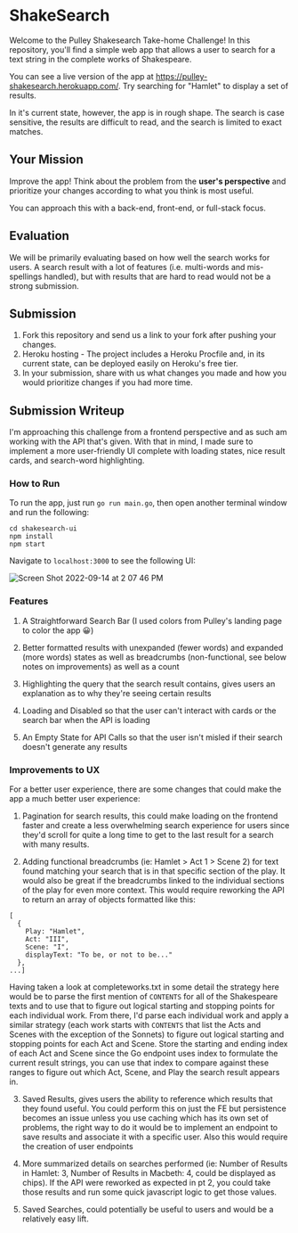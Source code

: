 # ShakeSearch

Welcome to the Pulley Shakesearch Take-home Challenge! In this repository,
you'll find a simple web app that allows a user to search for a text string in
the complete works of Shakespeare.

You can see a live version of the app at
https://pulley-shakesearch.herokuapp.com/. Try searching for "Hamlet" to display
a set of results.

In it's current state, however, the app is in rough shape. The search is
case sensitive, the results are difficult to read, and the search is limited to
exact matches.

## Your Mission

Improve the app! Think about the problem from the **user's perspective**
and prioritize your changes according to what you think is most useful.

You can approach this with a back-end, front-end, or full-stack focus.

## Evaluation

We will be primarily evaluating based on how well the search works for users. A search result with a lot of features (i.e. multi-words and mis-spellings handled), but with results that are hard to read would not be a strong submission.

## Submission

1. Fork this repository and send us a link to your fork after pushing your changes.
2. Heroku hosting - The project includes a Heroku Procfile and, in its
   current state, can be deployed easily on Heroku's free tier.
3. In your submission, share with us what changes you made and how you would prioritize changes if you had more time.

## Submission Writeup

I'm approaching this challenge from a frontend perspective and as such am working with the API that's given. With that in mind, I made sure to implement a more user-friendly UI complete with loading states, nice result cards, and search-word highlighting.

### How to Run
To run the app, just run `go run main.go`, then open another terminal window and run the following:
```
cd shakesearch-ui
npm install
npm start
```

Navigate to `localhost:3000` to see the following UI:

![Screen Shot 2022-09-14 at 2 07 46 PM](https://user-images.githubusercontent.com/4050758/190243078-1f42f919-a4be-431c-9e0f-f92aff7454fa.png)


### Features
1. A Straightforward Search Bar (I used colors from Pulley's landing page to color the app 😀)

2. Better formatted results with unexpanded (fewer words) and expanded (more words) states as well as breadcrumbs (non-functional, see below notes on improvements) as well as a count

4. Highlighting the query that the search result contains, gives users an explanation as to why they're seeing certain results

5. Loading and Disabled so that the user can't interact with cards or the search bar when the API is loading

6. An Empty State for API Calls so that the user isn't misled if their search doesn't generate any results


### Improvements to UX
For a better user experience, there are some changes that could make the app a much better user experience:

1. Pagination for search results, this could make loading on the frontend faster and create a less overwhelming search experience for users since they'd scroll for quite a long time to get to the last result for a search with many results.

2. Adding functional breadcrumbs (ie: Hamlet > Act 1 > Scene 2) for text found matching your search that is in that specific section of the play. It would also be great if the breadcrumbs linked to the individual sections of the play for even more context. This would require reworking the API to return an array of objects formatted like this:

```
[
  {
    Play: "Hamlet",
    Act: "III",
    Scene: "I",
    displayText: "To be, or not to be..."
  },
...]
```
Having taken a look at completeworks.txt in some detail the strategy here would be to parse the first mention of `CONTENTS` for all of the Shakespeare texts and to use that to figure out logical starting and stopping points for each individual work. From there, I'd parse each individual work and apply a similar strategy (each work starts with `CONTENTS` that list the Acts and Scenes with the exception of the Sonnets) to figure out logical starting and stopping points for each Act and Scene. Store the starting and ending index of each Act and Scene since the Go endpoint uses index to formulate the current result strings, you can use that index to compare against these ranges to figure out which Act, Scene, and Play the search result appears in.

3. Saved Results, gives users the ability to reference which results that they found useful. You could perform this on just the FE but persistence becomes an issue unless you use caching which has its own set of problems, the right way to do it would be to implement an endpoint to save results and associate it with a specific user. Also this would require the creation of user endpoints

4. More summarized details on searches performed (ie: Number of Results in Hamlet: 3, Number of Results in Macbeth: 4, could be displayed as chips). If the API were reworked as expected in pt 2, you could take those results and run some quick javascript logic to get those values.

5. Saved Searches, could potentially be useful to users and would be a relatively easy lift.
